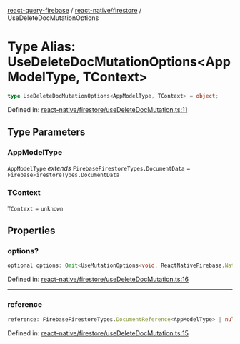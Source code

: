 [react-query-firebase](../../../modules.md) / [react-native/firestore](../index.md) / UseDeleteDocMutationOptions

# Type Alias: UseDeleteDocMutationOptions\<AppModelType, TContext\>

```ts
type UseDeleteDocMutationOptions<AppModelType, TContext> = object;
```

Defined in: [react-native/firestore/useDeleteDocMutation.ts:11](https://github.com/vpishuk/react-query-firebase/blob/10e2945f75363a784c3dfc0e90b9f7a489dcc848/react-native/firestore/useDeleteDocMutation.ts#L11)

## Type Parameters

### AppModelType

`AppModelType` *extends* `FirebaseFirestoreTypes.DocumentData` = `FirebaseFirestoreTypes.DocumentData`

### TContext

`TContext` = `unknown`

## Properties

### options?

```ts
optional options: Omit<UseMutationOptions<void, ReactNativeFirebase.NativeFirebaseError, void, TContext>, "mutationFn" | "mutationKey">;
```

Defined in: [react-native/firestore/useDeleteDocMutation.ts:16](https://github.com/vpishuk/react-query-firebase/blob/10e2945f75363a784c3dfc0e90b9f7a489dcc848/react-native/firestore/useDeleteDocMutation.ts#L16)

***

### reference

```ts
reference: FirebaseFirestoreTypes.DocumentReference<AppModelType> | null;
```

Defined in: [react-native/firestore/useDeleteDocMutation.ts:15](https://github.com/vpishuk/react-query-firebase/blob/10e2945f75363a784c3dfc0e90b9f7a489dcc848/react-native/firestore/useDeleteDocMutation.ts#L15)
